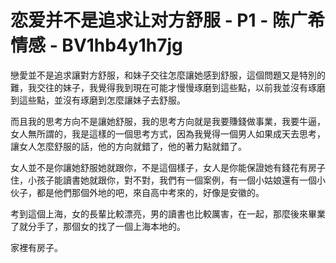 # 恋爱并不是追求让对方舒服 - P1 - 陈广希情感 - BV1hb4y1h7jg

戀愛並不是追求讓對方舒服，和妹子交往怎麼讓她感到舒服，這個問題又是特別的難，我交往的妹子，我覺得我到現在可能才慢慢琢磨到這些點，以前我並沒有琢磨到這些點，並沒有琢磨到怎麼讓妹子去舒服。

而且我的思考方向不是讓她舒服，我的思考方向就是我要賺錢做事業，我要牛逼，女人無所謂的，我是這樣的一個思考方式，因為我覺得一個男人如果成天去思考，讓女人怎麼舒服的話，他的方向就錯了，他的著力點就錯了。

女人並不是你讓她舒服她就跟你，不是這個樣子，女人是你能保證她有錢花有房子住，小孩子能讀書她就跟你，對不對，我們有一個案例，有一個小姑娘還有一個小伙子，都是他們那個外地的吧，來自高中考來的，好像是安徽的。

考到這個上海，女的長輩比較漂亮，男的讀書也比較厲害，在一起，那麼後來畢業了就分手了，那個女的找了一個上海本地的。

家裡有房子。